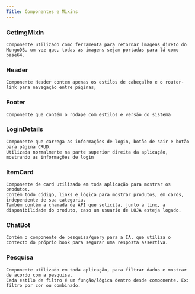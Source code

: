 ```yaml
---
Title: Componentes e Mixins
---
```


### GetImgMixin

    Componente utilizado como ferramenta para retornar imagens direto do MongoDB, um vez que, todas as imagens sejam portadas para lá como base64.

### Header

    Componente Header contem apenas os estilos de cabeçalho e o router-link para navegação entre páginas;

### Footer

    Componente que contém o rodape com estilos e versão do sistema

### LoginDetails

    Componente que carrega as informações de login, botão de sair e botão para página CRUD.
    Utilizada normalmente na parte superior direita da aplicação, mostrando as informações de login

### ItemCard

    Componente de card utilizado em toda aplicação para mostrar os produtos.
    Contém todo código, links e lógica para mostrar produtos, em cards, independente de sua categoria.
    Também contém a chamada de API que solicita, junto a linx, a disponibilidade do produto, caso um usuario de LOJA esteja logado.

### ChatBot

    Contém o componente de pesquisa/query para a IA, que utiliza o contexto do próprio book para segurar uma resposta assertiva.

### Pesquisa

    Componente utilizado em toda aplicação, para filtrar dados e mostrar de acordo com a pesquisa.
    Cada estilo de filtro é um função/lógica dentro desde componente. Ex: filtro por cor ou combinado.
